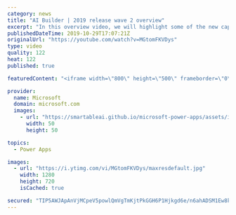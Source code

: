 ```yaml
---
category: news
title: "AI Builder | 2019 release wave 2 overview"
excerpt: "In this overview video, we will highlight some of the new capabilities included in the latest update to AI Builder within Power Apps that will help you plan and prepare for the upcoming updates with confidence.     Here are the capabilities covered:  • Building AI models  • Managing and sharing AI models"
publishedDateTime: 2019-10-29T17:07:21Z
originalUrl: "https://youtube.com/watch?v=MGtomFKVDys"
type: video
quality: 122
heat: 122
published: true

featuredContent: "<iframe width=\"800\" height=\"500\" frameborder=\"0\" src=\"https://www.youtube.com/embed/MGtomFKVDys\" allow=\"accelerometer; autoplay; encrypted-media; gyroscope; picture-in-picture\" allowfullscreen></iframe>"

provider:
  name: Microsoft
  domain: microsoft.com
  images:
    - url: "https://smartableai.github.io/microsoft-power-apps/assets/images/organizations/microsoft.com-50x50.jpg"
      width: 50
      height: 50

topics:
  - Power Apps

images:
  - url: "https://i.ytimg.com/vi/MGtomFKVDys/maxresdefault.jpg"
    width: 1280
    height: 720
    isCached: true

secured: "TIP5AWJApAnVjMCpeV5powlQmVgTmKjtPkGGH6P1Hjkgd6e/n6ahADSM1Ew8k6pABjpGqvs3rYgIYCL06F4r9eHcwX/fR2Q/bjYWjKQF+WlqSlJJjuYfc1hZQ3+iWRWmenft4glZVqyvA7tITre27EZCr7Q5pz+i7wEDBSocU55tqWFUhpT0wLANjcqvQmkJvfDibZSoJ//3NtiLWEK+8XVNmNbyZ/PQtOuOIUofBuBgJQPC8MJeSADN5JKuxGPt24G13g2xMAlFO9Dg+uMIT4MkMSOk80vyCYQjNQfsqUwGfW0VDZpSynBoup3sR6TzsRp9QNbbhqiDR0Q7FWP+F+ITZRH/3Ui4mznHLQICEiOe6lsa8tiyvNcnmmyEBtRnRfjcuEEDFnPRuE5jlu/cvALtFsC4Ac9Ms469p+oBATHdCoJ+BDsrtMHlHhqWQuZ0;ySnRrBg0aZiXU9mt/sK2vA=="
---
```


